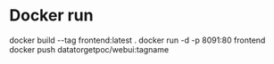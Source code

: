 # Docker run
docker build --tag frontend:latest .
docker run -d -p 8091:80 frontend
docker push datatorgetpoc/webui:tagname